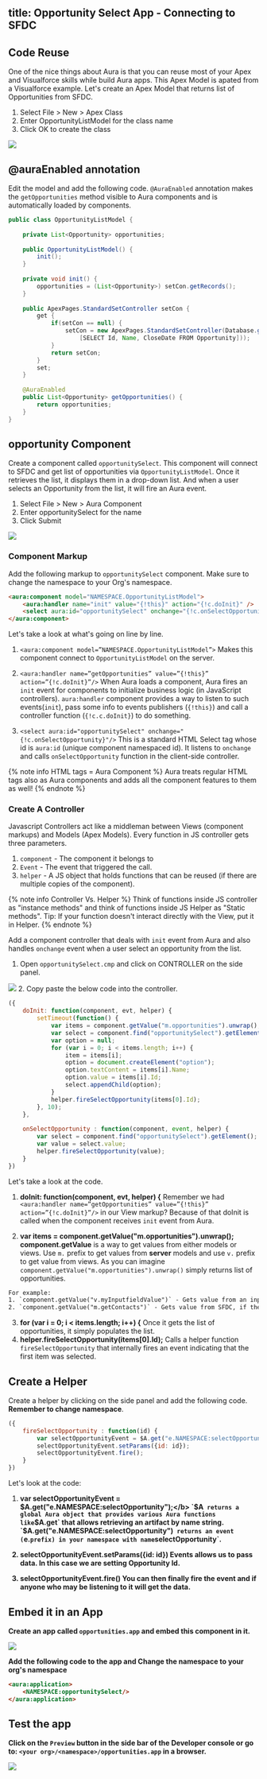 title: Opportunity Select App - Connecting to SFDC
---
## Code Reuse

One of the nice things about Aura is that you can reuse most of your Apex and Visualforce skills while build Aura apps. This Apex Model is apated from a Visualforce example. Let's create an Apex Model that returns list of Opportunities from SFDC.

1. Select File > New > Apex Class
2. Enter OpportunityListModel for the class name
3. Click OK to create the class

<img src="/images/aura-opp-create-opp-list-model.png"/>

## @auraEnabled annotation

Edit the model and add the following code. `@AuraEnabled` annotation makes the `getOpportunities` method visible to Aura components and is automatically loaded by components.

``` java
public class OpportunityListModel {
    
    private List<Opportunity> opportunities;
    
    public OpportunityListModel() {
        init();
    }
    
    private void init() {
        opportunities = (List<Opportunity>) setCon.getRecords();
    }    
    
    public ApexPages.StandardSetController setCon {
        get {
            if(setCon == null) {
                setCon = new ApexPages.StandardSetController(Database.getQueryLocator(
                    [SELECT Id, Name, CloseDate FROM Opportunity]));
            }
            return setCon;
        }
        set;
    }
    
    @AuraEnabled
    public List<Opportunity> getOpportunities() {
        return opportunities;
    }    
}
```

## opportunity Component

Create a component called `opportunitySelect`. This component will connect to SFDC and get list of opportunities via `OpportunityListModel`. Once it retrieves the list, it displays them in a drop-down list. And when a user selects an Opportunity from the list, it will fire an Aura event. 

1. Select File > New > Aura Component
2. Enter opportunitySelect for the name
3. Click Submit

<img src="/images/aura-opp-create-opp-list-devconsole-ac.png"/>

### Component Markup

Add the following markup to `opportunitySelect` component. Make sure to change the namespace to your Org's namespace.

``` html
<aura:component model="NAMESPACE.OpportunityListModel">
	<aura:handler name="init" value="{!this}" action="{!c.doInit}" />
	<select aura:id="opportunitySelect" onchange="{!c.onSelectOpportunity}"/>
</aura:component>
```

Let's take a look at what's going on line by line.

1. `<aura:component model=”NAMESPACE.OpportunityListModel”>`
Makes this component connect to `OpportunityListModel` on the server.

2. `<aura:handler name=”getOpportunities” value=”{!this}” action=”{!c.doInit}”/>`
When Aura loads a component, Aura fires an `init` event for components to initialize business logic (in JavaScript controllers). `aura:handler` component provides a way to listen to such events(`init`), pass some info to events publishers (`{!this}`) and call a controller function (`{!c.c.doInit}`) to do something.

3. `<select aura:id="opportunitySelect" onchange="{!c.onSelectOpportunity}"/>`
This is a standard HTML Select tag whose id is `aura:id` (unique component namespaced id). It listens to `onchange` and calls `onSelectOpportunity` function in the client-side controller.

{% note info HTML tags  = Aura Component %}
Aura treats regular HTML tags also as Aura components and adds all the component features to them as well!
{% endnote %}

### Create A Controller

Javascript Controllers act like a middleman between Views (component markups) and Models (Apex Models).  Every function in JS controller gets three parameters.

1.  `component` - The component it belongs to
2.  `Event` - The event that triggered the call.
3.  `helper` - A JS object that holds functions that can be reused (if there are multiple copies of the component). 

{% note info Controller Vs. Helper %}
Think of functions inside JS controller as "instance methods" and think of functions inside JS Helper as "Static methods". 
Tip: If your function doesn't interact directly with the View, put it in Helper.
{% endnote %}

Add a component controller that deals with `init` event from Aura and also handles `onchange` event when a user select an opportunity from the list.

1. Open `opportunitySelect.cmp` and click on CONTROLLER on the side panel. 
<img src="/images/aura-opp-create-opp-list-open-comp.png"/>
2. Copy paste the below code into the controller.

``` JavaScript
({
    doInit: function(component, evt, helper) {
        setTimeout(function() {
            var items = component.getValue("m.opportunities").unwrap();
            var select = component.find("opportunitySelect").getElement();
            var option = null;
            for (var i = 0; i < items.length; i++) {
                item = items[i];
                option = document.createElement("option");
                option.textContent = items[i].Name;
                option.value = items[i].Id;
                select.appendChild(option);
            }
            helper.fireSelectOpportunity(items[0].Id);
        }, 10);
    },
    
    onSelectOpportunity : function(component, event, helper) {
        var select = component.find("opportunitySelect").getElement();
        var value = select.value;
        helper.fireSelectOpportunity(value);
    }
})
```

Let's take a look at the code.

1. <b>doInit: function(component, evt, helper) {</b>
Remember we had `<aura:handler name=”getOpportunities” value=”{!this}” action=”{!c.doInit}”/>` in our View markup? Because of that doInit is called when the component receives `init` event from Aura. 

2. <b>var items = component.getValue("m.opportunities").unwrap();</b>
<b>component.getValue</b> is a way to get values from either models or views. Use `m.` prefix to get values from <b>server</b> models and use `v.` prefix to get value from views. As you can imagine `component.getValue("m.opportunities").unwrap()` simply returns list of opportunities.
 
 ``` html
For example:
1. `component.getValue("v.myInputfieldValue")` - Gets value from an input field.
2. `component.getValue("m.getContacts")` - Gets value from SFDC, if the server has `contacts` method (with a lowercase "c"). You'll also need to call `unwrap` to convert it to JSON.
```

3. <b>for (var i = 0; i < items.length; i++) {</b>
Once it gets the list of opportunities, it simply populates the list.
4. <b>helper.fireSelectOpportunity(items[0].Id);</b>
Calls a helper function `fireSelectOpportunity` that internally fires an event indicating that the first item was selected.


## Create a Helper

Create a helper by clicking on the side panel and add the following code. <b> Remember to change namespace</b>.

```JavaScript
({
    fireSelectOpportunity : function(id) {
        var selectOpportunityEvent = $A.get("e.NAMESPACE:selectOpportunity");
        selectOpportunityEvent.setParams({id: id});
        selectOpportunityEvent.fire();    		
    }
})
```

Let's look at the code:

1. <b>var selectOpportunityEvent = $A.get("e.NAMESPACE:selectOpportunity");</b>
`$A` returns a global Aura object that provides various Aura functions like`$A.get` that allows retrieving an artifact by name string.  `$A.get("e.NAMESPACE:selectOpportunity")` returns an event (`e.` prefix) in your namespace with name `selectOpportunity`.

2. <b>selectOpportunityEvent.setParams({id: id})</b>
Events allows us to pass data. In this case we are setting Opportunity Id.

3. <b>selectOpportunityEvent.fire()</b>
You can then finally fire the event and if anyone who may be listening to it will get the data.

## Embed it in an App

Create an app called `opportunities.app` and embed this component in it.

<img src="/images/aura-opp-create-opp-list-createApp.png"/>

Add the following code to the app and <b>Change the namespace to your org's namespace</b>

``` html
<aura:application>
	<NAMESPACE:opportunitySelect/>
</aura:application>
```

## Test the app

Click on the `Preview` button in the side bar of the Developer console or go to: `<your org>/<namespace>/opportunities.app` in a browser.

<img src="/images/aura-opp-opplist-select-list.png"/>
